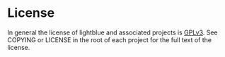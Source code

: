 # License

In general the license of lightblue and associated projects is [GPLv3](https://www.gnu.org/licenses/gpl.html).  See COPYING or LICENSE in the root of each project for the full text of the license.
